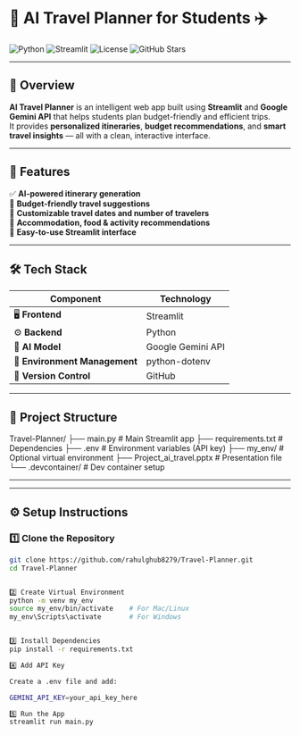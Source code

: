# 🧭 AI Travel Planner for Students ✈️  
![Python](https://img.shields.io/badge/Python-3.9%2B-blue?logo=python&logoColor=white)
![Streamlit](https://img.shields.io/badge/Streamlit-App-red?logo=streamlit)
![License](https://img.shields.io/badge/License-MIT-green)
![GitHub Stars](https://img.shields.io/github/stars/rahulghub8279/Travel-Planner?style=social)

---

## 🎯 Overview
**AI Travel Planner** is an intelligent web app built using **Streamlit** and **Google Gemini API** that helps students plan budget-friendly and efficient trips.  
It provides **personalized itineraries**, **budget recommendations**, and **smart travel insights** — all with a clean, interactive interface.  

---

## 🚀 Features
✅ **AI-powered itinerary generation**  
💸 **Budget-friendly travel suggestions**  
📅 **Customizable travel dates and number of travelers**  
🏨 **Accommodation, food & activity recommendations**  
🧭 **Easy-to-use Streamlit interface**

---

## 🛠️ Tech Stack
| Component | Technology |
|------------|-------------|
| 🖥️ **Frontend** | Streamlit |
| ⚙️ **Backend** | Python |
| 🤖 **AI Model** | Google Gemini API |
| 🔐 **Environment Management** | python-dotenv |
| 🧾 **Version Control** | GitHub |

---

## 📂 Project Structure
Travel-Planner/
├── main.py # Main Streamlit app
├── requirements.txt # Dependencies
├── .env # Environment variables (API key)
├── my_env/ # Optional virtual environment
├── Project_ai_travel.pptx # Presentation file
└── .devcontainer/ # Dev container setup

---


---

## ⚙️ Setup Instructions

### 1️⃣ Clone the Repository
```bash
git clone https://github.com/rahulghub8279/Travel-Planner.git
cd Travel-Planner


2️⃣ Create Virtual Environment
python -m venv my_env
source my_env/bin/activate    # For Mac/Linux
my_env\Scripts\activate       # For Windows


3️⃣ Install Dependencies
pip install -r requirements.txt

4️⃣ Add API Key

Create a .env file and add:

GEMINI_API_KEY=your_api_key_here

5️⃣ Run the App
streamlit run main.py
